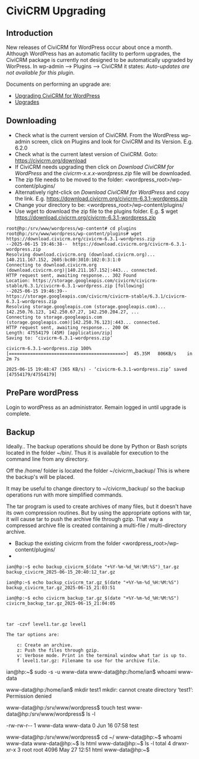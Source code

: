 # CiviCRM Upgrading

## Introduction

New releases of CiviCRM for WordPress occur about once a month. Although WordPress has an automatic facility to perform upgrades, the CiviCRM package is currently not designed to be automatically upgraded by WorPress. In wp-admin --> Plugins --> CiviCRM it states: *Auto-updates are not available for this plugin*.

Documents on performing an upgrade are:
* [Upgrading CiviCRM for WordPress](https://docs.civicrm.org/sysadmin/en/latest/upgrade/wordpress/)
* [Upgrades](https://docs.civicrm.org/sysadmin/en/latest/upgrade/)

## Downloading

* Check what is the current version of CiviCRM. From the WordPress wp-admin screen, click on Plugins and look for CiviCRM and its Version. E.g. 6.2.0
* Check what is the current latest version of CiviCRM. Goto: https://civicrm.org/download
* If CiviCRM needs upgrading then click on *Download CiviCRM for WordPress* and the *civicrm-x.x.x-wordpress.zip* file will be downloaded.
* The zip file needs to be moved to the folder: <wordpress_root>/wp-content/plugins/
* Alternatively right-click on *Download CiviCRM for WordPress* and copy the link. E.g. https://download.civicrm.org/civicrm-6.3.1-wordpress.zip
* Change your directory to be: <wordpress_root>/wp-content/plugins/
* Use wget to download the zip file to the plugins folder. E.g. $ wget https://download.civicrm.org/civicrm-6.3.1-wordpress.zip
```
root@hp:/srv/www/wordpress/wp-content# cd plugins
root@hp:/srv/www/wordpress/wp-content/plugins# wget https://download.civicrm.org/civicrm-6.3.1-wordpress.zip
--2025-06-15 19:46:38--  https://download.civicrm.org/civicrm-6.3.1-wordpress.zip
Resolving download.civicrm.org (download.civicrm.org)... 140.211.167.152, 2605:bc80:3010:102:0:3:1:0
Connecting to download.civicrm.org (download.civicrm.org)|140.211.167.152|:443... connected.
HTTP request sent, awaiting response... 302 Found
Location: https://storage.googleapis.com/civicrm/civicrm-stable/6.3.1/civicrm-6.3.1-wordpress.zip [following]
--2025-06-15 19:46:39--  https://storage.googleapis.com/civicrm/civicrm-stable/6.3.1/civicrm-6.3.1-wordpress.zip
Resolving storage.googleapis.com (storage.googleapis.com)... 142.250.76.123, 142.250.67.27, 142.250.204.27, ...
Connecting to storage.googleapis.com (storage.googleapis.com)|142.250.76.123|:443... connected.
HTTP request sent, awaiting response... 200 OK
Length: 47554179 (45M) [application/zip]
Saving to: ‘civicrm-6.3.1-wordpress.zip’

civicrm-6.3.1-wordpress.zip 100%[===========================================>]  45.35M   806KB/s    in 2m 7s   

2025-06-15 19:48:47 (365 KB/s) - ‘civicrm-6.3.1-wordpress.zip’ saved [47554179/47554179]
```
## PrePare wordPress

Login to wordPress as an administrator. Remain logged in until upgrade is complete.

## Backup 

Ideally.. 
The backup operations should be done by Python or Bash scripts located in the folder ~/bin/. Thus it is available for execution to the command line from any directory.

Off the /home/ folder is located the folder ~/civicrm_backup/ This is where the backup's will be placed.

It may be useful to change directory to ~/civicrm_backup/ so the backup operations run with more simplified commands.






The tar program is used to create archives of many files, but it doesn't have its own compression routines. But by using the appropriate options with tar, it will cause tar to push the archive file through gzip. That way a compressed archive file is created containing a multi-file / multi-directory archive.

* Backup the existing civicrm from the folder  <wordpress_root>/wp-content/plugins/
* 
```
ian@hp:~$ echo backup_civicrm_$(date "+%Y-%m-%d_%H:%M:%S")_tar.gz
backup_civicrm_2025-06-15_20:40:12_tar.gz

ian@hp:~$ echo backup_civicrm_tar.gz_$(date "+%Y-%m-%d_%H:%M:%S")
backup_civicrm_tar.gz_2025-06-15_21:03:51

ian@hp:~$ echo civicrm_backup_tar.gz_$(date "+%Y-%m-%d_%H:%M:%S")
civicrm_backup_tar.gz_2025-06-15_21:04:05



tar -czvf level1.tar.gz level1

The tar options are:

    c: Create an archive.
    z: Push the files through gzip.
    v: Verbose mode. Print in the terminal window what tar is up to.
    f level1.tar.gz: Filename to use for the archive file.

```
ian@hp:~$ sudo -s -u www-data
www-data@hp:/home/ian$ whoami
www-data

www-data@hp:/home/ian$ mkdir test1
mkdir: cannot create directory ‘test1’: Permission denied

www-data@hp:/srv/www/wordpress$ touch test
www-data@hp:/srv/www/wordpress$ ls -l

-rw-rw-r--  1 www-data www-data     0 Jun 16 07:58 test

www-data@hp:/srv/www/wordpress$ cd ~/
www-data@hp:~$ whoami
www-data
www-data@hp:~$ ls
html
www-data@hp:~$ ls -l
total 4
drwxr-xr-x 3 root root 4096 May 27 12:51 html
www-data@hp:~$ 


